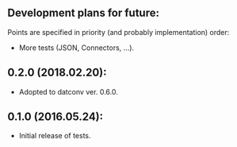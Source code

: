 Development plans for future:
----------------------------------
Points are specified in priority (and probably implementation) order:

- More tests (JSON, Connectors, ...).


0.2.0 (2018.02.20):
----------------------------------
- Adopted to datconv ver. 0.6.0.

0.1.0 (2016.05.24):
----------------------------------
- Initial release of tests.


